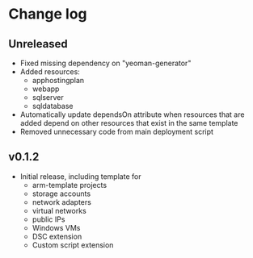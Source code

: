 # Change log

## Unreleased

* Fixed missing dependency on "yeoman-generator"
* Added resources:
  * apphostingplan
  * webapp
  * sqlserver
  * sqldatabase
* Automatically update dependsOn attribute when resources that are added depend
  on other resources that exist in the same template
* Removed unnecessary code from main deployment script

## v0.1.2

* Initial release, including template for
  * arm-template projects
  * storage accounts
  * network adapters
  * virtual networks
  * public IPs
  * Windows VMs
  * DSC extension
  * Custom script extension
